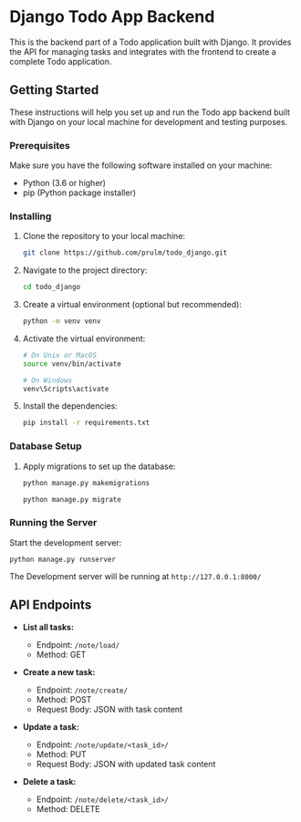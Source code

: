 # Django Todo App Backend

This is the backend part of a Todo application built with Django. It provides the API for managing tasks and integrates with the frontend to create a complete Todo application.

## Getting Started

These instructions will help you set up and run the Todo app backend built with Django on your local machine for development and testing purposes.

### Prerequisites

Make sure you have the following software installed on your machine:

- Python (3.6 or higher)
- pip (Python package installer)

### Installing

1. Clone the repository to your local machine:

    ```bash
    git clone https://github.com/prulm/todo_django.git
    ```

2. Navigate to the project directory:

    ```bash
    cd todo_django
    ```

3. Create a virtual environment (optional but recommended):

    ```bash
    python -m venv venv
    ```

4. Activate the virtual environment:

    ```bash
    # On Unix or MacOS
    source venv/bin/activate

    # On Windows
    venv\Scripts\activate
    ```

5. Install the dependencies:

    ```bash
    pip install -r requirements.txt
    ```

### Database Setup

1. Apply migrations to set up the database:

    ```bash
    python manage.py makemigrations
    ```
    ```bash
    python manage.py migrate
    ```

### Running the Server

Start the development server:

    
    python manage.py runserver
    
  The Development server will be running at `http://127.0.0.1:8000/`

## API Endpoints

- **List all tasks:**
  - Endpoint: `/note/load/`
  - Method: GET

- **Create a new task:**
  - Endpoint: `/note/create/`
  - Method: POST
  - Request Body: JSON with task content

- **Update a task:**
  - Endpoint: `/note/update/<task_id>/`
  - Method: PUT
  - Request Body: JSON with updated task content

- **Delete a task:**
  - Endpoint: `/note/delete/<task_id>/`
  - Method: DELETE
